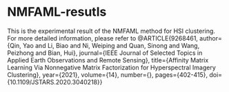 # NMFAML-resutls
This is the experimental result of the NMFAML method for HSI clustering. For more detailed information, please refer to 
@ARTICLE{9268461,
  author={Qin, Yao and Li, Biao and Ni, Weiping and Quan, Sinong and Wang, Peizhong and Bian, Hui},
  journal={IEEE Journal of Selected Topics in Applied Earth Observations and Remote Sensing}, 
  title={Affinity Matrix Learning Via Nonnegative Matrix Factorization for Hyperspectral Imagery Clustering}, 
  year={2021},
  volume={14},
  number={},
  pages={402-415},
  doi={10.1109/JSTARS.2020.3040218}}
